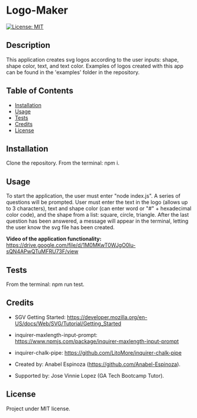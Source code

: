 # Logo-Maker

[![License: MIT](https://img.shields.io/badge/License-MIT-yellow.svg)](https://opensource.org/licenses/MIT)


## Description

This application creates svg logos according to the user inputs: shape, shape color, text, and text color. Examples of logos created with this app can be found in the 'examples' folder in the repository.

## Table of Contents

- [Installation](#installation)
- [Usage](#usage)
- [Tests](#tests)
- [Credits](#credits)
- [License](#license)

## Installation

Clone the repository. From the terminal: npm i.

## Usage

To start the application, the user must enter "node index.js". A series of questions will be prompted. User must enter the text in the logo (allows up to 3 characters), text and shape color (can enter word or "#" + hexadecimal color code), and the shape from a list: square, circle, triangle. After the last question has been answered, a message will appear in the terminal, letting the user know the svg file has been created.

**Video of the application functionality:** https://drive.google.com/file/d/1M0MKwT0WJgO0lu-sQN4APwQTuMFRU73F/view

## Tests

From the terminal: npm run test.

## Credits

- SGV Getting Started: https://developer.mozilla.org/en-US/docs/Web/SVG/Tutorial/Getting_Started

- inquirer-maxlength-input-prompt: https://www.npmjs.com/package/inquirer-maxlength-input-prompt

- inquirer-chalk-pipe: https://github.com/LitoMore/inquirer-chalk-pipe

- Created by: Anabel Espinoza (https://github.com/Anabel-Espinoza).

- Supported by: Jose Vinnie Lopez (GA Tech Bootcamp Tutor). 

## License

Project under MIT license.